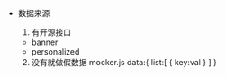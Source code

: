 - 数据来源
  1. 有开源接口
    - banner
    - personalized

  2. 没有就做假数据 mocker.js
  data:{
      list:[
          {
            key:val 
      }
      ]
  }
